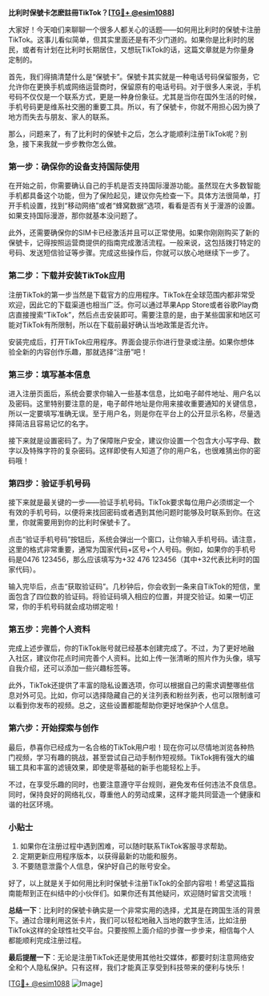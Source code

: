 **比利时保號卡怎麽註冊TikTok？[[TG💪+ @esim1088](https://t.me/s/esim1088)]**

大家好！今天咱们来聊聊一个很多人都关心的话题——如何用比利时的保號卡注册TikTok。这事儿看似简单，但其实里面还是有不少门道的。如果你是比利时的居民，或者有计划在比利时长期居住，又想玩TikTok的话，这篇文章就是为你量身定制的。

首先，我们得搞清楚什么是“保號卡”。保號卡其实就是一种电话号码保留服务，它允许你在更换手机或网络运营商时，保留原有的电话号码。对于很多人来说，手机号码不仅仅是一个联系方式，更是一种身份象征。尤其是当你在国外生活的时候，手机号码更是维系社交圈的重要工具。所以，有了保號卡，你就不用担心因为换了地方而失去与朋友、家人的联系。

那么，问题来了，有了比利时的保號卡之后，怎么才能顺利注册TikTok呢？别急，接下来我就一步步教你怎么做。

### 第一步：确保你的设备支持国际使用

在开始之前，你需要确认自己的手机是否支持国际漫游功能。虽然现在大多数智能手机都具备这个功能，但为了保险起见，建议你先检查一下。具体方法很简单，打开手机设置，找到“移动网络”或者“蜂窝数据”选项，看看是否有关于漫游的设置。如果支持国际漫游，那你就基本没问题了。

此外，还需要确保你的SIM卡已经激活并且可以正常使用。如果你刚刚购买了新的保號卡，记得按照运营商提供的指南完成激活流程。一般来说，这包括拨打特定的号码、发送短信验证等步骤。完成这些操作后，你就可以放心地继续下一步了。

### 第二步：下载并安装TikTok应用

注册TikTok的第一步当然是下载官方的应用程序。TikTok在全球范围内都非常受欢迎，因此它的下载渠道也相当广泛。你可以通过苹果App Store或者谷歌Play商店直接搜索“TikTok”，然后点击安装即可。需要注意的是，由于某些国家和地区可能对TikTok有所限制，所以在下载前最好确认当地政策是否允许。

安装完成后，打开TikTok应用程序。界面会提示你进行登录或注册。如果你想体验全新的内容创作乐趣，那就选择“注册”吧！

### 第三步：填写基本信息

进入注册页面后，系统会要求你输入一些基本信息，比如电子邮件地址、用户名以及密码。这里特别要注意的是，电子邮件地址是你用来接收重要通知的关键信息，所以一定要填写准确无误。至于用户名，则是你在平台上的公开显示名称，尽量选择简洁且容易记忆的名字。

接下来就是设置密码了。为了保障账户安全，建议你设置一个包含大小写字母、数字以及特殊字符的复杂密码。这样即使有人知道了你的用户名，也很难猜出你的密码哦！

### 第四步：验证手机号码

接下来就是最关键的一步——验证手机号码。TikTok要求每位用户必须绑定一个有效的手机号码，以便将来找回密码或者遇到其他问题时能够及时联系到你。在这里，你就需要用到你的比利时保號卡了。

点击“验证手机号码”按钮后，系统会弹出一个窗口，让你输入手机号码。请注意，这里的格式非常重要，通常为国家代码+区号+个人号码。例如，如果你的手机号码是0476 123456，那么应该填写为+32 476 123456（其中+32代表比利时的国家代码）。

输入完毕后，点击“获取验证码”。几秒钟后，你会收到一条来自TikTok的短信，里面包含了四位数的验证码。将验证码填入相应的位置，并提交验证。如果一切正常，你的手机号码就会成功绑定啦！

### 第五步：完善个人资料

完成上述步骤后，你的TikTok账号就已经基本创建完成了。不过，为了更好地融入社区，建议你花点时间完善个人资料。比如上传一张清晰的照片作为头像，填写自我介绍，还可以添加一些兴趣标签等。

此外，TikTok还提供了丰富的隐私设置选项，你可以根据自己的需求调整哪些信息对外可见。比如，你可以选择隐藏自己的关注列表和粉丝列表，也可以限制谁可以看到你发布的视频。总之，这些设置都能帮助你更好地保护个人信息。

### 第六步：开始探索与创作

最后，恭喜你已经成为一名合格的TikTok用户啦！现在你可以尽情地浏览各种热门视频，学习有趣的挑战，甚至尝试自己动手制作短视频。TikTok拥有强大的编辑工具和丰富的滤镜效果，即使是零基础的新手也能轻松上手。

不过，在享受乐趣的同时，也要注意遵守平台规则，避免发布任何违法不良信息。同时，保持良好的网络礼仪，尊重他人的劳动成果，这样才能共同营造一个健康和谐的社区环境。

### 小贴士

1. 如果你在注册过程中遇到困难，可以随时联系TikTok客服寻求帮助。
2. 定期更新应用程序版本，以获得最新的功能和服务。
3. 不要随意泄露个人信息，保护好自己的账号安全。

好了，以上就是关于如何用比利时保號卡注册TikTok的全部内容啦！希望这篇指南能帮到正在纠结中的小伙伴们。如果你还有其他疑问，欢迎随时留言交流哦！

**总结一下**：比利时的保號卡确实是一个非常实用的选择，尤其是在跨国生活的背景下。通过合理利用这张卡片，我们可以轻松地融入当地的数字生活，比如注册TikTok这样的全球性社交平台。只要按照上面介绍的步骤一步步来，相信每个人都能顺利完成注册过程。

**最后提醒一下**：无论是注册TikTok还是使用其他社交媒体，都要时刻注意网络安全和个人隐私保护。只有这样，我们才能真正享受到科技带来的便利与快乐！

[[TG💪+ @esim1088](https://t.me/s/esim1088) ![Image](https://i.postimg.cc/4NQfJmqS/Snipaste-2025-05-13-00-14-12.png)]